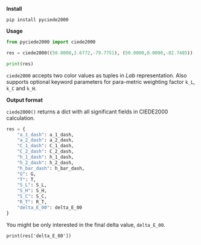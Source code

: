 **Install**

`pip install pyciede2000`

**Usage**

```python
from pyciede2000 import ciede2000

res = ciede2000((50.0000,2.6772,-79.7751), (50.0000,0.0000,-82.7485))

print(res)
```

`ciede2000` accepts two color values as tuples in _Lab_ representation. Also supports optional keyword parameters for para-metric weighting factor `k_L`, `k_C` and `k_H`.

**Output format**

`ciede2000()` returns a dict with all significant fields in CIEDE2000 calculation.

```python
res = {
	"a_1_dash": a_1_dash,
	"a_2_dash": a_2_dash,
	"C_1_dash": C_1_dash,
	"C_2_dash": C_2_dash,
	"h_1_dash": h_1_dash,
	"h_2_dash": h_2_dash,
	"h_bar_dash": h_bar_dash,
	"G": G,
	"T": T,
	"S_L": S_L,
	"S_H": S_H,
	"S_C": S_C,
	"R_T": R_T,
	"delta_E_00": delta_E_00
}
```

You might be only interested in the final delta value, `delta_E_00`.

```
print(res['delta_E_00'])
```
